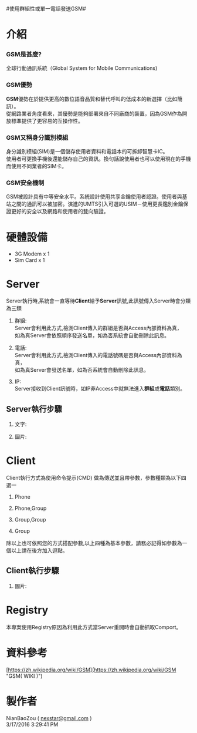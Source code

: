 #使用群組性或單一電話發送GSM#

# 介紹 #

### GSM是甚麼? ###
全球行動通訊系統（Global System for Mobile Communications)

### GSM優勢 ###
**GSM**優勢在於提供更高的數位語音品質和替代呼叫的低成本的新選擇（比如簡訊）。<br>從網路業者角度看來，其優勢是能夠部署來自不同廠商的裝置，因為GSM作為開放標準提供了更容易的互操作性。

### GSM又稱身分識別模組 ###
身分識別模組(SIM)是一個儲存使用者資料和電話本的可拆卸智慧卡IC。<br>使用者可更換手機後還能儲存自己的資訊。換句話說使用者也可以使用現在的手機而使用不同業者的SIM卡。

### GSM安全機制 ###
GSM被設計具有中等安全水平。系統設計使用共享金鑰使用者認證。使用者與基站之間的通訊可以被加密。演進的UMTS引入可選的USIM－使用更長鑑別金鑰保證更好的安全以及網路和使用者的雙向驗證。

# 硬體設備 #

- 3G Modem x 1
- Sim Card x 1

# Server #

Server執行時,系統會一直等待**Client**給予**Server**訊號,此訊號傳入Server時會分類為三類

1. 群組:<br>
Server會利用此方式,檢測Client傳入的群組是否與Access內部資料為真，<br>
如為真Server會依照順序發送名單，如為否系統會自動刪除此訊息。

2. 電話:<br>
Server會利用此方式,檢測Client傳入的電話號碼是否與Access內部資料為真，<br>
如為真Server會發送名單，如為否系統會自動刪除此訊息。

3. IP:<br>
Server接收到Client訊號時，如IP非Access中就無法進入**群組**或**電話**類別。

## Server執行步驟

1. 文字:

2. 圖片:

# Client #

Client執行方式為使用命令提示(CMD) 做為傳送並且帶參數，參數種類為以下四選一

1. Phone

2. Phone,Group

3. Group,Group

4. Group

除以上也可依照您的方式搭配參數,以上四種為基本參數，請務必記得如參數為一個以上請在後方加入逗點。

## Client執行步驟

1. 圖片:

# Registry #

本專案使用Registry原因為利用此方式當Server重開時會自動抓取Comport。

# 資料參考 #
[https://zh.wikipedia.org/wiki/GSM](https://zh.wikipedia.org/wiki/GSM "GSM( WIKI )")

# 製作者 #

NianBaoZou	( nexstar@gmail.com )<br>
3/17/2016 3:29:41 PM 